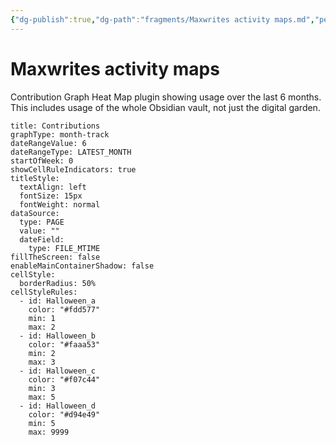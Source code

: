 ```yaml
---
{"dg-publish":true,"dg-path":"fragments/Maxwrites activity maps.md","permalink":"/fragments/maxwrites-activity-maps/","created":"2025-05-11T20:12:04.548-04:00","updated":"2025-05-11T20:16:48.565-04:00"}
---
```



# Maxwrites activity maps 
Contribution Graph Heat Map plugin showing usage over the last 6 months. This includes usage of the whole Obsidian vault, not just the digital garden.

```contributionGraph
title: Contributions
graphType: month-track
dateRangeValue: 6
dateRangeType: LATEST_MONTH
startOfWeek: 0
showCellRuleIndicators: true
titleStyle:
  textAlign: left
  fontSize: 15px
  fontWeight: normal
dataSource:
  type: PAGE
  value: ""
  dateField:
    type: FILE_MTIME
fillTheScreen: false
enableMainContainerShadow: false
cellStyle:
  borderRadius: 50%
cellStyleRules:
  - id: Halloween_a
    color: "#fdd577"
    min: 1
    max: 2
  - id: Halloween_b
    color: "#faaa53"
    min: 2
    max: 3
  - id: Halloween_c
    color: "#f07c44"
    min: 3
    max: 5
  - id: Halloween_d
    color: "#d94e49"
    min: 5
    max: 9999

```

